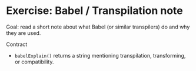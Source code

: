 # Exercise: Babel / Transpilation note

Goal: read a short note about what Babel (or similar transpilers) do and why they are used.

Contract
- `babelExplain()` returns a string mentioning transpilation, transforming, or compatibility.
